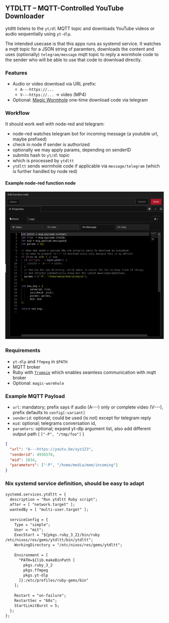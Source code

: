 ## YTDLTT – MQTT-Controlled YouTube Downloader

ytdltt listens to the `yt/dl` MQTT topic and downloads YouTube videos
or audio sequentially using `yt-dlp`.

The intended usecase is that this apps runs as systemd service. It
watches a mqtt topic for a JSON string of paramters, downloads the
content and uses (optionally) `telegram/message` mqtt topic to reply a
wormhole code to the sender who will be able to use that code to
download directly.

### Features

- Audio or video download via URL prefix:
  - `A---https://...`
  - `V---https://...` → video (MP4)
- Optional: [Magic Wormhole](https://magic-wormhole.readthedocs.io/) one-time download code via telegram

### Workflow

It should work well with node-red and telegram:

* node-red watches telegram bot for incoming message (a youtuble url,
  maybe prefixed)
* check in node if sender is authorized
* optionally we may apply params, depending on senderID
* submits hash to `yt/dl` topic
* which is processed by `ytdltt`
* `ytdltt` sends wormhole code if applicable via `message/telegram` (which is further handled by node red)

#### Example node-red function node

![example](res/img/node-red-function-node-example.png)


### Requirements

- `yt-dlp` and `ffmpeg` in `$PATH`
- MQTT broker
- Ruby with [`Trompie`](https://github.com/entropie/trompie) which enables seamless communication with mqtt broker
- Optional: `magic-wormhole`

### Example MQTT Payload

* `url`: mandatory; prefix says if audio (A---) only or complete video (V---), prefix defaults to `config[:variant]`
* `senderid`: optional; could be used (is not) except for telegram reply
* `mid`: optional; telegrams conversation id, 
* `paramters`: optional; expand yt-dlp argument list, also add different output path ( `["-P", "/tmp/foo"]` )

```json
{
  "url": "A---https://youtu.be/xyz123",
  "senderid": 4936578,
  "mid": 2834,
  "parameters": ["-P", "/home/media/mom/incoming"]
}
```

### Nix systemd service definition, should be easy to adapt

    systemd.services.ytdltt = {
      description = "Run ytdltt Ruby script";
      after = [ "network.target" ];
      wantedBy = [ "multi-user.target" ];
  
      serviceConfig = {
        Type = "simple";
        User = "mit";
        ExecStart = "${pkgs.ruby_3_2}/bin/ruby /etc/nixos/res/gems/ytdltt/bin/ytdltt";
        WorkingDirectory = "/etc/nixos/res/gems/ytdltt";
  
        Environment = [
          "PATH=${lib.makeBinPath [
            pkgs.ruby_3_2
            pkgs.ffmpeg
            pkgs.yt-dlp
          ]}:/etc/profiles/ruby-gems/bin"
        ];
  
        Restart = "on-failure";
        RestartSec = "60s";
        StartLimitBurst = 5;
      };
    };



